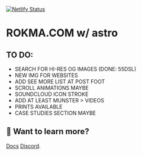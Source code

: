 [![Netlify Status](https://api.netlify.com/api/v1/badges/3df602d2-8b9d-475f-9fe7-1f07ad1081cb/deploy-status)](https://app.netlify.com/sites/rokastro/deploys)

# ROKMA.COM w/ astro

## TO DO:

- SEARCH FOR HI-RES OG IMAGES (DONE: 55DSL)
- NEW IMG FOR WEBSITES
- ADD SEE MORE LIST AT POST FOOT
- SCROLL ANIMATIONS MAYBE
- SOUNDCLOUD ICON STROKE
- ADD AT LEAST MUNSTER > VIDEOS
- PRINTS AVAILABLE
- CASE STUDIES SECTION MAYBE

## 👀 Want to learn more?

[Docs](https://docs.astro.build)
[Discord](https://astro.build/chat).
